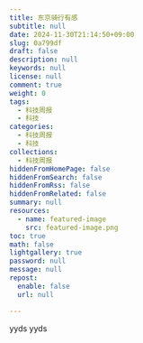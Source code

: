 ```yaml
---
title: 东京骑行有感
subtitle: null
date: 2024-11-30T21:14:50+09:00
slug: 0a799df
draft: false
description: null
keywords: null
license: null
comment: true
weight: 0
tags:
  - 科技周报
  - 科技
categories:
  - 科技周报
  - 科技
collections:
  - 科技周报
hiddenFromHomePage: false
hiddenFromSearch: false
hiddenFromRss: false
hiddenFromRelated: false
summary: null
resources:
  - name: featured-image
    src: featured-image.png
toc: true
math: false
lightgallery: true
password: null
message: null
repost:
  enable: false
  url: null

---
```


<!--more-->


yyds
yyds